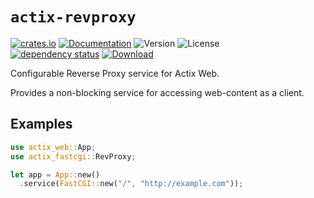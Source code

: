 # `actix-revproxy`

<!-- prettier-ignore-start -->

[![crates.io](https://img.shields.io/crates/v/actix-revproxy?label=latest)](https://crates.io/crates/actix-revproxy)
[![Documentation](https://docs.rs/actix-revproxy/badge.svg?version=0.1.0)](https://docs.rs/actix-revproxy/0.1.0)
![Version](https://img.shields.io/badge/rustc-1.72+-ab6000.svg)
![License](https://img.shields.io/crates/l/actix-revproxy.svg)
<br />
[![dependency status](https://deps.rs/crate/actix-revproxy/0.1.0/status.svg)](https://deps.rs/crate/actix-revproxy/0.1.0)
[![Download](https://img.shields.io/crates/d/actix-revproxy.svg)](https://crates.io/crates/actix-revproxy)

<!-- prettier-ignore-end -->

<!-- cargo-rdme start -->

Configurable Reverse Proxy service for Actix Web.

Provides a non-blocking service for accessing web-content as a client.

## Examples

```rust
use actix_web::App;
use actix_fastcgi::RevProxy;

let app = App::new()
  .service(FastCGI::new("/", "http://example.com"));
```

<!-- cargo-rdme end -->
